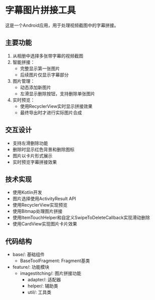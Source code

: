 # 字幕图片拼接工具

这是一个Android应用，用于处理视频截图中的字幕拼接。

## 主要功能

1. 从相册中选择多张带字幕的视频截图
2. 智能拼接：
   - 完整显示第一张图片
   - 后续图片仅显示字幕部分
3. 图片管理：
   - 动态添加新图片
   - 左滑显示删除按钮，支持删除单张图片
4. 实时预览：
   - 使用RecyclerView实时显示拼接效果
   - 最终导出时才进行实际图片合成

## 交互设计

- 支持左滑删除功能
- 删除时显示红色背景和删除图标
- 图片以卡片形式展示
- 实时预览字幕拼接效果

## 技术实现

- 使用Kotlin开发
- 图片选择使用ActivityResult API
- 使用RecyclerView实现预览
- 使用Bitmap处理图片拼接
- 使用ItemTouchHelper和自定义SwipeToDeleteCallback实现滑动删除
- 使用CardView实现图片卡片效果

## 代码结构

- base/: 基础组件
  - BaseToolFragment: Fragment基类
- feature/: 功能模块
  - imagestitching/: 图片拼接功能
    - adapter/: 适配器
    - helper/: 辅助类
    - util/: 工具类
 